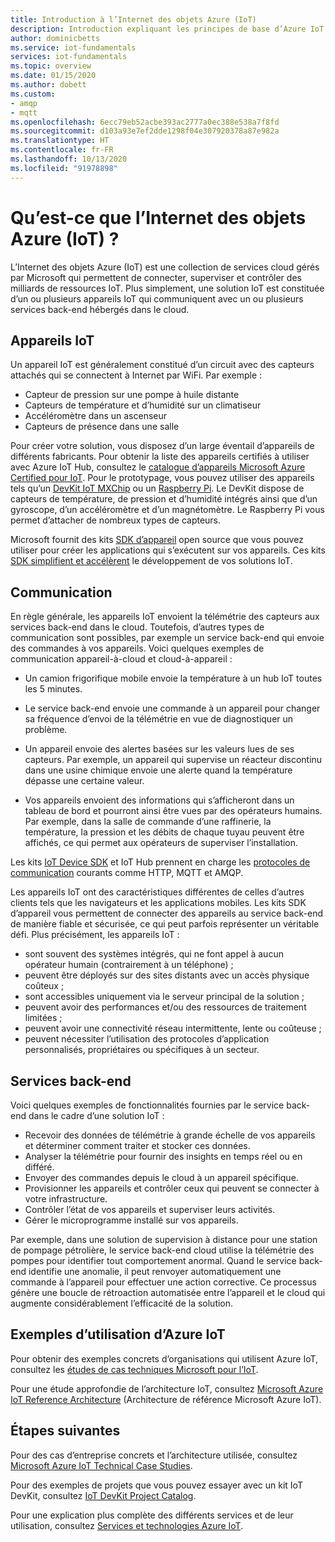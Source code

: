 ```yaml
---
title: Introduction à l’Internet des objets Azure (IoT)
description: Introduction expliquant les principes de base d’Azure IoT et des services IoT avec notamment des exemples qui illustrent l’utilisation de l’IoT.
author: dominicbetts
ms.service: iot-fundamentals
services: iot-fundamentals
ms.topic: overview
ms.date: 01/15/2020
ms.author: dobett
ms.custom:
- amqp
- mqtt
ms.openlocfilehash: 6ecc79eb52acbe393ac2777a0ec388e538a7f8fd
ms.sourcegitcommit: d103a93e7ef2dde1298f04e307920378a87e982a
ms.translationtype: HT
ms.contentlocale: fr-FR
ms.lasthandoff: 10/13/2020
ms.locfileid: "91978898"
---
```

# <a name="what-is-azure-internet-of-things-iot"></a>Qu’est-ce que l’Internet des objets Azure (IoT) ?

L’Internet des objets Azure (IoT) est une collection de services cloud gérés par Microsoft qui permettent de connecter, superviser et contrôler des milliards de ressources IoT. Plus simplement, une solution IoT est constituée d’un ou plusieurs appareils IoT qui communiquent avec un ou plusieurs services back-end hébergés dans le cloud. 

## <a name="iot-devices"></a>Appareils IoT

Un appareil IoT est généralement constitué d’un circuit avec des capteurs attachés qui se connectent à Internet par WiFi. Par exemple :

* Capteur de pression sur une pompe à huile distante
* Capteurs de température et d’humidité sur un climatiseur
* Accéléromètre dans un ascenseur
* Capteurs de présence dans une salle

Pour créer votre solution, vous disposez d’un large éventail d’appareils de différents fabricants. Pour obtenir la liste des appareils certifiés à utiliser avec Azure IoT Hub, consultez le [catalogue d’appareils Microsoft Azure Certified pour IoT](https://catalog.azureiotsolutions.com/alldevices). Pour le prototypage, vous pouvez utiliser des appareils tels qu’un [DevKit IoT MXChip](https://microsoft.github.io/azure-iot-developer-kit/) ou un [Raspberry Pi](https://www.raspberrypi.org/). Le DevKit dispose de capteurs de température, de pression et d’humidité intégrés ainsi que d’un gyroscope, d’un accéléromètre et d’un magnétomètre. Le Raspberry Pi vous permet d’attacher de nombreux types de capteurs. 

Microsoft fournit des kits [SDK d’appareil](../iot-hub/iot-hub-devguide-sdks.md) open source que vous pouvez utiliser pour créer les applications qui s’exécutent sur vos appareils. Ces kits [SDK simplifient et accélèrent](https://azure.microsoft.com/blog/benefits-of-using-the-azure-iot-sdks-in-your-azure-iot-solution/) le développement de vos solutions IoT.

## <a name="communication"></a>Communication

En règle générale, les appareils IoT envoient la télémétrie des capteurs aux services back-end dans le cloud. Toutefois, d’autres types de communication sont possibles, par exemple un service back-end qui envoie des commandes à vos appareils. Voici quelques exemples de communication appareil-à-cloud et cloud-à-appareil :

* Un camion frigorifique mobile envoie la température à un hub IoT toutes les 5 minutes. 

* Le service back-end envoie une commande à un appareil pour changer sa fréquence d’envoi de la télémétrie en vue de diagnostiquer un problème. 

* Un appareil envoie des alertes basées sur les valeurs lues de ses capteurs. Par exemple, un appareil qui supervise un réacteur discontinu dans une usine chimique envoie une alerte quand la température dépasse une certaine valeur.

* Vos appareils envoient des informations qui s’afficheront dans un tableau de bord et pourront ainsi être vues par des opérateurs humains. Par exemple, dans la salle de commande d’une raffinerie, la température, la pression et les débits de chaque tuyau peuvent être affichés, ce qui permet aux opérateurs de superviser l’installation. 

Les kits [IoT Device SDK](../iot-hub/iot-hub-devguide-sdks.md) et IoT Hub prennent en charge les [protocoles de communication](../iot-hub/iot-hub-devguide-protocols.md) courants comme HTTP, MQTT et AMQP.

Les appareils IoT ont des caractéristiques différentes de celles d’autres clients tels que les navigateurs et les applications mobiles. Les kits SDK d’appareil vous permettent de connecter des appareils au service back-end de manière fiable et sécurisée, ce qui peut parfois représenter un véritable défi.  Plus précisément, les appareils IoT :

* sont souvent des systèmes intégrés, qui ne font appel à aucun opérateur humain (contrairement à un téléphone) ;
* peuvent être déployés sur des sites distants avec un accès physique coûteux ;
* sont accessibles uniquement via le serveur principal de la solution ;
* peuvent avoir des performances et/ou des ressources de traitement limitées ;
* peuvent avoir une connectivité réseau intermittente, lente ou coûteuse ;
* peuvent nécessiter l’utilisation des protocoles d’application personnalisés, propriétaires ou spécifiques à un secteur.

## <a name="back-end-services"></a>Services back-end 

Voici quelques exemples de fonctionnalités fournies par le service back-end dans le cadre d’une solution IoT :

* Recevoir des données de télémétrie à grande échelle de vos appareils et déterminer comment traiter et stocker ces données.
* Analyser la télémétrie pour fournir des insights en temps réel ou en différé.
* Envoyer des commandes depuis le cloud à un appareil spécifique. 
* Provisionner les appareils et contrôler ceux qui peuvent se connecter à votre infrastructure.
* Contrôler l’état de vos appareils et superviser leurs activités.
* Gérer le microprogramme installé sur vos appareils.

Par exemple, dans une solution de supervision à distance pour une station de pompage pétrolière, le service back-end cloud utilise la télémétrie des pompes pour identifier tout comportement anormal. Quand le service back-end identifie une anomalie, il peut renvoyer automatiquement une commande à l’appareil pour effectuer une action corrective. Ce processus génère une boucle de rétroaction automatisée entre l’appareil et le cloud qui augmente considérablement l’efficacité de la solution.

## <a name="azure-iot-examples"></a>Exemples d’utilisation d’Azure IoT

Pour obtenir des exemples concrets d’organisations qui utilisent Azure IoT, consultez les [études de cas techniques Microsoft pour l’IoT](https://microsoft.github.io/techcasestudies/#technology=IoT&sortBy=featured). 

Pour une étude approfondie de l’architecture IoT, consultez [Microsoft Azure IoT Reference Architecture](https://aka.ms/iotrefarchitecture) (Architecture de référence Microsoft Azure IoT).

## <a name="next-steps"></a>Étapes suivantes

Pour des cas d’entreprise concrets et l’architecture utilisée, consultez [Microsoft Azure IoT Technical Case Studies](https://microsoft.github.io/techcasestudies/#technology=IoT&sortBy=featured).

Pour des exemples de projets que vous pouvez essayer avec un kit IoT DevKit, consultez [IoT DevKit Project Catalog](https://microsoft.github.io/azure-iot-developer-kit/docs/projects/). 

Pour une explication plus complète des différents services et de leur utilisation, consultez [Services et technologies Azure IoT](iot-services-and-technologies.md).